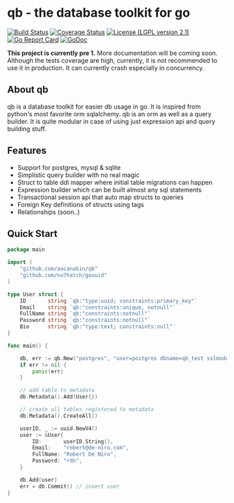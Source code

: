 # qb - the database toolkit for go
[![Build Status](https://travis-ci.org/aacanakin/qb.svg?branch=master)](https://travis-ci.org/aacanakin/qb) [![Coverage Status](https://coveralls.io/repos/github/aacanakin/qb/badge.svg?branch=master)](https://coveralls.io/github/aacanakin/qb?branch=master) [![License (LGPL version 2.1)](https://img.shields.io/badge/license-GNU%20LGPL%20version%202.1-brightgreen.svg?style=flat)](http://opensource.org/licenses/LGPL-2.1) [![Go Report Card](https://goreportcard.com/badge/github.com/aacanakin/qb)](https://goreportcard.com/report/github.com/aacanakin/qb) [![GoDoc](https://godoc.org/github.com/golang/gddo?status.svg)](http://godoc.org/github.com/aacanakin/qb)


**This project is currently pre 1.**
More documentation will be coming soon.
Although the tests coverage are high, currently, it is not recommended to use it in production. It can currently crash especially in concurrency.

About qb
--------
qb is a database toolkit for easier db usage in go. It is inspired from python's most favorite orm sqlalchemy. qb is an orm as well as a query builder. It is quite modular in case of using just expression api and query building stuff.

Features
--------
- Support for postgres, mysql & sqlite
- Simplistic query builder with no real magic
- Struct to table ddl mapper where initial table migrations can happen
- Expression builder which can be built almost any sql statements
- Transactional session api that auto map structs to queries
- Foreign Key definitions of structs using tags
- Relationships (soon..)

Quick Start
-----------
```go
package main

import (
	"github.com/aacanakin/qb"
	"github.com/nu7hatch/gouuid"
)

type User struct {
	ID       string `qb:"type:uuid; constraints:primary_key"`
	Email    string `qb:"constraints:unique, notnull"`
	FullName string `qb:"constraints:notnull"`
	Password string `qb:"constraints:notnull"`
	Bio      string `qb:"type:text; constraints:null"`
}

func main() {

	db, err := qb.New("postgres", "user=postgres dbname=qb_test sslmode=disable")
	if err != nil {
		panic(err)
	}

	// add table to metadata
	db.Metadata().Add(User{})

	// create all tables registered to metadata
	db.Metadata().CreateAll()

	userID, _ := uuid.NewV4()
	user := &User{
		ID:       userID.String(),
		Email:    "robert@de-niro.com",
		FullName: "Robert De Niro",
		Password: "rdn",
	}

	db.Add(user)
	err = db.Commit() // insert user
}
```
